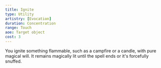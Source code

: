 ```yaml
---
title: Ignite
type: Utility
artistry: [Evocation]
duration: Concentration 
range: Touch
aoe: Target object
cost: 3
---
```

You ignite something flammable, such as a campfire or a candle, with pure magical will. It remains magically lit until the spell ends or it's forcefully snuffed.
